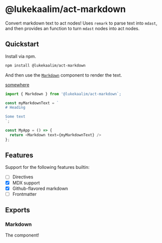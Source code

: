 # @lukekaalim/act-markdown

Convert markdown text to act nodes! Uses `remark` to
parse text into `mdast`, and then provides an function
to turn `mdast` nodes into act nodes.

## Quickstart

Install via npm.

```sh
npm install @lukekaalim/act-markdown
```

And then use the [`Markdown`](#freesh-avocadoo) component
to render the text.

[somewhere](https://www.anunknownlocation.com)

```ts
import { Markdown } from '@lukekaalim/act-markdown`;

const myMarkdownText = `
# Heading

Some text
`;

const MyApp = () => {
  return <Markdown text={myMarkdownText} />
};
```

## Features

Support for the following features builtin:
  - [ ] Directives
  - [x] MDX support
  - [x] Github-flavored markdown
  - [ ] Frontmatter

## Exports

### Markdown

The component!